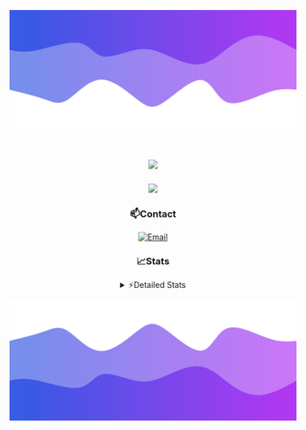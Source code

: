 ![Header](./header.png)
<div align="center">

<h1 align="center">
  <a href="https://git.io/typing-svg">
    <img src="https://readme-typing-svg.herokuapp.com/?lines=Hello,+There!+👋;This+is+chicho.;CEO+on+Hely+Development....;&center=true&size=25">
  </a>
</h1>
  
<p align="center">
  <img src="https://lanyard.cnrad.dev/api/852683595378196480" />
</p>

### 📫Contact
  [![Email](https://img.shields.io/badge/Email-gastondalla@gmail.com-04619f?style=for-the-badge&logo=gmail&logoColor=white)](mailto:gastondalla@gmail.com)
</br>  
### 📈Stats
<details>
    <summary> ⚡Detailed Stats</summary>
    <br/>

<!--START_SECTION:waka-->
![Code Time](http://img.shields.io/badge/Code%20Time-210%20hrs%2031%20mins-blue)

![Profile Views](http://img.shields.io/badge/Profile%20Views-5-blue)

**🐱 My GitHub Data** 

> 📦 39.6 kB Used in GitHub's Storage 
 > 
> 🏆 15 Contributions in the Year 2023
 > 
> 🚫 Not Opted to Hire
 > 
> 📜 7 Public Repositories 
 > 
> 🔑 9 Private Repositories 
 > 
**I'm a Night 🦉** 

```text
🌞 Morning                13 commits          ██░░░░░░░░░░░░░░░░░░░░░░░   07.03 % 
🌆 Daytime                17 commits          ██░░░░░░░░░░░░░░░░░░░░░░░   09.19 % 
🌃 Evening                94 commits          █████████████░░░░░░░░░░░░   50.81 % 
🌙 Night                  61 commits          ████████░░░░░░░░░░░░░░░░░   32.97 % 
```
📅 **I'm Most Productive on Wednesday** 

```text
Monday                   12 commits          ██░░░░░░░░░░░░░░░░░░░░░░░   06.49 % 
Tuesday                  36 commits          █████░░░░░░░░░░░░░░░░░░░░   19.46 % 
Wednesday                42 commits          ██████░░░░░░░░░░░░░░░░░░░   22.70 % 
Thursday                 22 commits          ███░░░░░░░░░░░░░░░░░░░░░░   11.89 % 
Friday                   23 commits          ███░░░░░░░░░░░░░░░░░░░░░░   12.43 % 
Saturday                 22 commits          ███░░░░░░░░░░░░░░░░░░░░░░   11.89 % 
Sunday                   28 commits          ████░░░░░░░░░░░░░░░░░░░░░   15.14 % 
```


📊 **This Week I Spent My Time On** 

```text
🕑︎ Time Zone: America/Argentina/Buenos_Aires

💬 Programming Languages: 
Python                   4 hrs 29 mins       █████████░░░░░░░░░░░░░░░░   35.36 % 
HTML                     3 hrs 7 mins        ██████░░░░░░░░░░░░░░░░░░░   24.57 % 
C#                       2 hrs 41 mins       █████░░░░░░░░░░░░░░░░░░░░   21.16 % 
Other                    1 hr 17 mins        ███░░░░░░░░░░░░░░░░░░░░░░   10.16 % 
JavaScript               35 mins             █░░░░░░░░░░░░░░░░░░░░░░░░   04.71 % 

🔥 Editors: 
VS Code                  8 hrs 40 mins       █████████████████░░░░░░░░   68.22 % 
Visual Studio            4 hrs 2 mins        ████████░░░░░░░░░░░░░░░░░   31.78 % 

🐱‍💻 Projects: 
Unknown Project          5 hrs 24 mins       ███████████░░░░░░░░░░░░░░   42.48 % 
Hate                     3 hrs 40 mins       ███████░░░░░░░░░░░░░░░░░░   28.84 % 
Coder                    2 hrs 55 mins       ██████░░░░░░░░░░░░░░░░░░░   23.06 % 
pagina-1                 20 mins             █░░░░░░░░░░░░░░░░░░░░░░░░   02.68 % 
UnSkript                 9 mins              ░░░░░░░░░░░░░░░░░░░░░░░░░   01.23 % 

💻 Operating System: 
Windows                  12 hrs 43 mins      █████████████████████████   100.00 % 
```

**I Mostly Code in JavaScript** 

```text
JavaScript               8 repos             █████████░░░░░░░░░░░░░░░░   36.36 % 
CSS                      3 repos             ███░░░░░░░░░░░░░░░░░░░░░░   13.64 % 
HTML                     2 repos             ██░░░░░░░░░░░░░░░░░░░░░░░   09.09 % 
C#                       2 repos             ██░░░░░░░░░░░░░░░░░░░░░░░   09.09 % 
Batchfile                1 repo              █░░░░░░░░░░░░░░░░░░░░░░░░   04.55 % 
```




 Last Updated on 09/07/2023 16:16:02 UTC
<!--END_SECTION:waka-->
</details>

![Footer](./footer.png)
